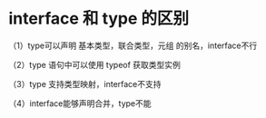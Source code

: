 # interface 和 type 的区别

（1）type可以声明 基本类型，联合类型，元组 的别名，interface不行

（2）type 语句中可以使用 typeof 获取类型实例

（3）type 支持类型映射，interface不支持

（4）interface能够声明合并，type不能